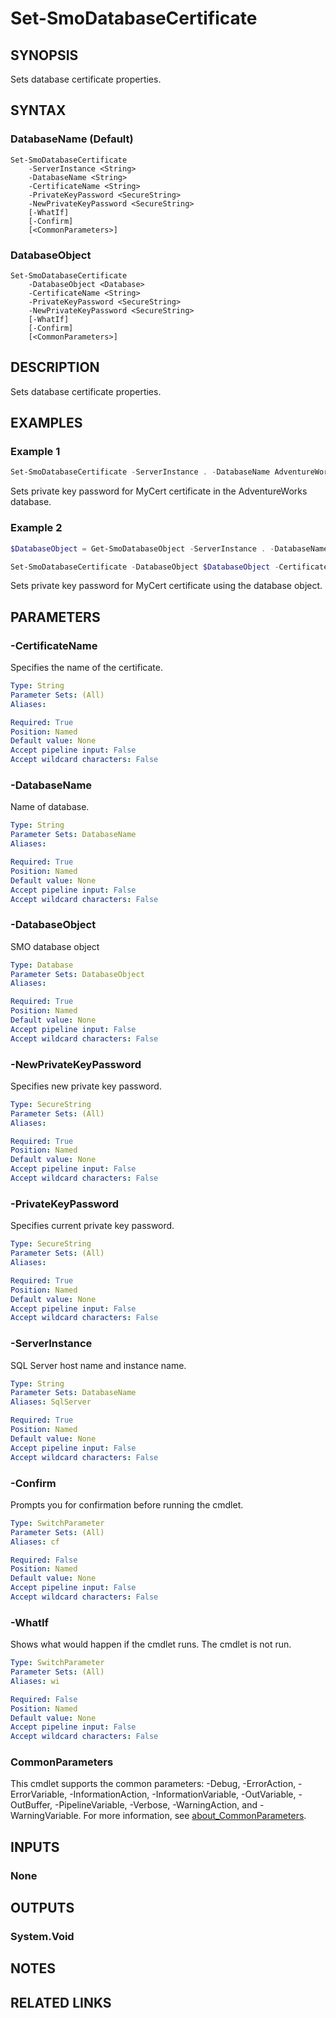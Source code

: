 ﻿---
external help file: SqlServerTools-help.xml
Module Name: SqlServerTools
online version:
schema: 2.0.0
---

# Set-SmoDatabaseCertificate

## SYNOPSIS
Sets database certificate properties.

## SYNTAX

### DatabaseName (Default)
```
Set-SmoDatabaseCertificate
	-ServerInstance <String>
	-DatabaseName <String>
	-CertificateName <String>
	-PrivateKeyPassword <SecureString>
	-NewPrivateKeyPassword <SecureString>
	[-WhatIf]
	[-Confirm]
	[<CommonParameters>]
```

### DatabaseObject
```
Set-SmoDatabaseCertificate
	-DatabaseObject <Database>
	-CertificateName <String>
	-PrivateKeyPassword <SecureString>
	-NewPrivateKeyPassword <SecureString>
	[-WhatIf]
	[-Confirm]
	[<CommonParameters>]
```

## DESCRIPTION
Sets database certificate properties.

## EXAMPLES

### Example 1
```powershell
Set-SmoDatabaseCertificate -ServerInstance . -DatabaseName AdventureWorks -CertificateName MyCert -PrivateKeyPassword $(Get-Credential KeyPassword).Password -NewPrivateKeyPassword $(Get-Credential NewKeyPassword).Password
```

Sets private key password for MyCert certificate in the AdventureWorks database.

### Example 2
```powershell
$DatabaseObject = Get-SmoDatabaseObject -ServerInstance . -DatabaseName AdventureWorks

Set-SmoDatabaseCertificate -DatabaseObject $DatabaseObject -CertificateName MyCert -PrivateKeyPassword $(Get-Credential KeyPassword).Password -NewPrivateKeyPassword $(Get-Credential NewKeyPassword).Password
```

Sets private key password for MyCert certificate using the database object.

## PARAMETERS

### -CertificateName
Specifies the name of the certificate.

```yaml
Type: String
Parameter Sets: (All)
Aliases:

Required: True
Position: Named
Default value: None
Accept pipeline input: False
Accept wildcard characters: False
```

### -DatabaseName
Name of database.

```yaml
Type: String
Parameter Sets: DatabaseName
Aliases:

Required: True
Position: Named
Default value: None
Accept pipeline input: False
Accept wildcard characters: False
```

### -DatabaseObject
SMO database object

```yaml
Type: Database
Parameter Sets: DatabaseObject
Aliases:

Required: True
Position: Named
Default value: None
Accept pipeline input: False
Accept wildcard characters: False
```

### -NewPrivateKeyPassword
Specifies new private key password.

```yaml
Type: SecureString
Parameter Sets: (All)
Aliases:

Required: True
Position: Named
Default value: None
Accept pipeline input: False
Accept wildcard characters: False
```

### -PrivateKeyPassword
Specifies current private key password.

```yaml
Type: SecureString
Parameter Sets: (All)
Aliases:

Required: True
Position: Named
Default value: None
Accept pipeline input: False
Accept wildcard characters: False
```

### -ServerInstance
SQL Server host name and instance name.

```yaml
Type: String
Parameter Sets: DatabaseName
Aliases: SqlServer

Required: True
Position: Named
Default value: None
Accept pipeline input: False
Accept wildcard characters: False
```

### -Confirm
Prompts you for confirmation before running the cmdlet.

```yaml
Type: SwitchParameter
Parameter Sets: (All)
Aliases: cf

Required: False
Position: Named
Default value: None
Accept pipeline input: False
Accept wildcard characters: False
```

### -WhatIf
Shows what would happen if the cmdlet runs.
The cmdlet is not run.

```yaml
Type: SwitchParameter
Parameter Sets: (All)
Aliases: wi

Required: False
Position: Named
Default value: None
Accept pipeline input: False
Accept wildcard characters: False
```

### CommonParameters
This cmdlet supports the common parameters: -Debug, -ErrorAction, -ErrorVariable, -InformationAction, -InformationVariable, -OutVariable, -OutBuffer, -PipelineVariable, -Verbose, -WarningAction, and -WarningVariable. For more information, see [about_CommonParameters](http://go.microsoft.com/fwlink/?LinkID=113216).

## INPUTS

### None

## OUTPUTS

### System.Void

## NOTES

## RELATED LINKS
